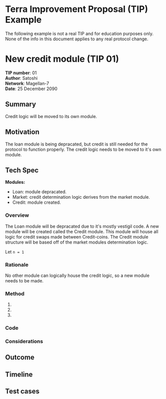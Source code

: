 # Terra Improvement Proposal (TIP) Example

The following example is not a real TIP and for education purposes only. None of the info in this document applies to any real protocol change. 

# New credit module (TIP 01)

**TIP number**: 01
<br>
**Author**: Satoshi
<br>
**Network**: Magellan-7 <!---Add the mainnet version this change will apply to. -->
<br>
**Date**: 25 December 2090
<br>

## Summary

<!--- A 1-2 sentence non-technical explanation of the change. Summaries should be easily understood by the general community. -->

Credit logic will be moved to its own module.


## Motivation

<!--- An explanation of why the change is necessary. What is the problem that needs to be solved? Why do these changes need to be implemented? -->

The loan module is being depracated, but credit is still needed for the protocol to function properly. The credit logic needs to be moved to it's own module.

## Tech Spec

**Modules:** <!--- List affected modules with short notes on alterations. --> 

- Loan: module depracated.
- Market: credit determination logic derives from the market module.
- Credit: module created.

### Overview

<!---A technical summary of the change and how it will solve the problem. --> 

The Loan module will be depracated due to it's mostly vestigil code. A new module will be created called the Credit module. This module will house all logic for credit swaps made between Credit-coins. The Credit module structure will be based off of the market modules determination logic.

Let `n = 1` 

### Rationale

<!--- Why are you doing it this way and not another way? What is the reasoning for using this method vs another route? -->
No other module can logically house the credit logic, so a new module needs to be made. 

### Method

<!--- An outline of how the change will be implemented. This can include a numbered list of steps necessary for completion. -->

1. 
2. 
3. 

### Code

<!--- Include any applicable code blocks or pseudocode describing the changes. -->

### Considerations

<!--- Describe any special or general considerations. Is there anything that we should be cautious about? Are there any invariants to keep in mind? -->

## Outcome

<!--- Briefly describe the desired outcome of this change. -->

## Timeline

<!--- If applicable, include an estimated project completion time. You can break this up into a list of events. -->

## Test cases

<!--- If applicable, include any test cases or preliminary research related to the change. -->